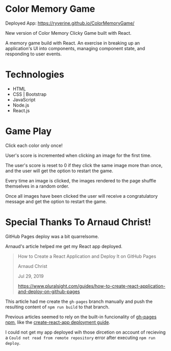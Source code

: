 # Color Memory Game

Deployed App: https://ryverine.github.io/ColorMemoryGame/

New version of Color Memory Clicky Game built with React.

A memory game build with React. An exercise in breaking up an application's UI into components, managing component state, and responding to user events.

# Technologies

* HTML
* CSS | Bootstrap
* JavaScript
* Node.js
* React.js

# Game Play

Click each color only once!

User's score is incremented when clicking an image for the first time. 

The user's score is reset to 0 if they click the same image more than once, and the user will get the option to restart the game.

Every time an image is clicked, the images rendered to the page shuffle themselves in a random order.

Once all images have been clicked the user will receive a congratulatory message and get the option to restart the game.

# Special Thanks To Arnaud Christ!

GitHub Pages deploy was a bit quarrelsome.

Arnaud's article helped me get my React app deployed.

>    How to Create a React Application and Deploy It on GitHub Pages
>
>    Arnaud Christ
>
>    Jul 29, 2019
>
>    https://www.pluralsight.com/guides/how-to-create-react-application-and-deploy-on-github-pages

This article had me create the `gh-pages` branch manually and push the resulting content of `npm run build` to that branch.

Previous articles seemed to rely on the built-in funcionality of [gh-pages npm](https://www.npmjs.com/package/gh-pages), like the [create-react-app deployment guide](https://create-react-app.dev/docs/deployment).

I could not get my app deployed wih those dircetion on account of recieving a `Could not read from remote repository` error after executing `npm run deploy`.




